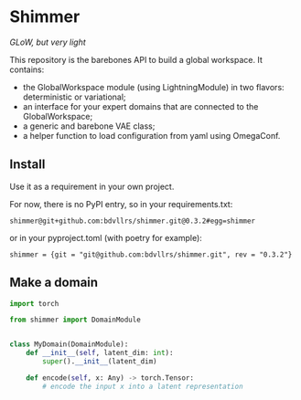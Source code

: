 # Shimmer
_GLoW, but very light_

This repository is the barebones API to build a global workspace.
It contains:
- the GlobalWorkspace module (using LightningModule) in two flavors: deterministic or variational;
- an interface for your expert domains that are connected to the GlobalWorkspace;
- a generic and barebone VAE class;
- a helper function to load configuration from yaml using OmegaConf.


## Install
Use it as a requirement in your own project.

For now, there is no PyPI entry, so in your requirements.txt:
```
shimmer@git+github.com:bdvllrs/shimmer.git@0.3.2#egg=shimmer
```

or in your pyproject.toml (with poetry for example):
```
shimmer = {git = "git@github.com:bdvllrs/shimmer.git", rev = "0.3.2"}
```

## Make a domain

```python
import torch

from shimmer import DomainModule


class MyDomain(DomainModule):
    def __init__(self, latent_dim: int):
        super().__init__(latent_dim)

    def encode(self, x: Any) -> torch.Tensor:
        # encode the input x into a latent representation
        # provided to the GW
        ...

    def decode(self, z: torch.Tensor) -> Any:
        # decode the latent representation back into the input form
        ...

    def compute_loss(
        self, pred: torch.Tensor, target: torch.Tensor
    ) -> dict[str, torch.Tensor]:
        # must at least contain a key "loss" with the domain loss.
        losses = super().compute_loss(pred, target)
        # super computes an MSE.
        ...
        return losses

```

## Use a GW

### GWInterface
To link each domain module with the global workspace, we need a GWInterface.
It encodes the unimodal representations into a GW representation, or decodes a
GW representation into a unimodal representation.

```python
from shimmer import GWInterface


my_domain = MyDomain()
my_domain_gw_interface = GWInterface(
    my_domain,
    workspace_dim=12,  # latent dim of the global workspace
    encoder_hidden_dim=32,  # hidden dimension for the GW encoder
    encoder_n_layers=3,  # n layers to use for the GW encoder
    decoder_hidden_dim=32,  # hidden dimension for the GW decoder
    decoder_n_layers=3,  # n layers to use for the GW decoder
)
```


### GW
To load a global workspace, use: 
```python
from shimmer import GlobalWorkspace


domain_modules = {
    "my_domain": my_domain
}

gw_interfaces = {
    "my_domain": my_domain_gw_interface
}

workspace_dim = 32

loss_coefs = {
    "translations": 1.0,
    "demi_cycles": 0.0,
    "cycles": 1.0,
    "contrastives": 0.1,
}

model = GlobalWorkspace(
    domain_modules,
    gw_interfaces,
    workspace_dim,
    loss_coefs,
)
```
